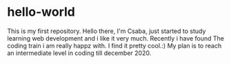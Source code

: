 # hello-world
This is my first repository.
Hello there, I'm Csaba, just started to study learning web development and i like it very much.
Recently i have found The coding train i am really happz with. I find it pretty cool.:)
My plan is to reach an intermediate level in coding till december 2020.
